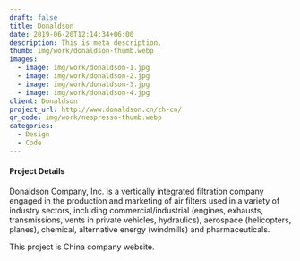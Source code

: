 ```yaml
---
draft: false
title: Donaldson
date: 2019-06-20T12:14:34+06:00
description: This is meta description.
thumb: img/work/donaldson-thumb.webp
images:
  - image: img/work/donaldson-1.jpg
  - image: img/work/donaldson-2.jpg
  - image: img/work/donaldson-3.jpg
  - image: img/work/donaldson-4.jpg
client: Donaldson
project_url: http://www.donaldson.cn/zh-cn/
qr_code: img/work/nespresso-thumb.webp
categories:
  - Design
  - Code
---
```


#### Project Details

Donaldson Company, Inc. is a vertically integrated filtration company engaged in the production and marketing of air filters used in a variety of industry sectors, including commercial/industrial (engines, exhausts, transmissions, vents in private vehicles, hydraulics), aerospace (helicopters, planes), chemical, alternative energy (windmills) and pharmaceuticals.

This project is China company website.